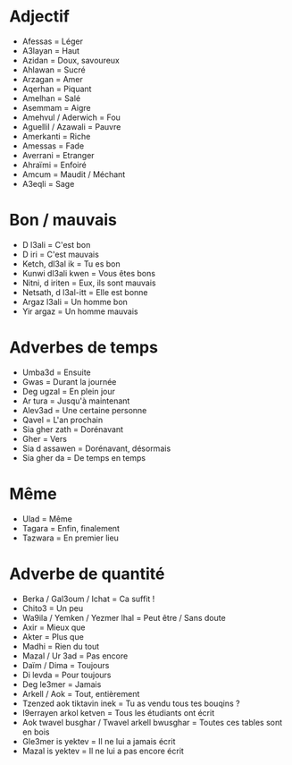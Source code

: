 # Adjectif

- Afessas = Léger
- A3layan = Haut
- Azidan = Doux, savoureux
- Ahlawan = Sucré
- Arzagan = Amer
- Aqerhan = Piquant
- Amelhan = Salé
- Asemmam = Aigre
- Amehvul / Aderwich = Fou
- Aguellil / Azawali = Pauvre
- Amerkanti = Riche
- Amessas = Fade
- Averrani = Etranger
- Ahraïmi = Enfoiré 
- Amcum = Maudit / Méchant
- A3eqli = Sage

# Bon / mauvais

- D l3ali = C'est bon
- D iri = C'est mauvais
- Ketch, dl3al ik = Tu es bon
- Kunwi dl3ali kwen = Vous êtes bons
- Nitni, d iriten = Eux, ils sont mauvais
- Netsath, d l3al-itt = Elle est bonne
- Argaz l3ali = Un homme bon
- Yir argaz = Un homme mauvais

# Adverbes de temps

- Umba3d = Ensuite
- Gwas = Durant la journée
- Deg ugzal = En plein jour
- Ar tura = Jusqu'à maintenant
- Alev3ad = Une certaine personne
- Qavel = L'an prochain
- Sia gher zath = Dorénavant
- Gher = Vers
- Sia d assawen = Dorénavant, désormais
- Sia gher da = De temps en temps

# Même

- Ulad = Même
- Tagara = Enfin, finalement
- Tazwara = En premier lieu

# Adverbe de quantité

- Berka / Gal3oum / Ichat = Ca suffit !
- Chito3 = Un peu
- Wa9ila / Yemken / Yezmer lhal = Peut être / Sans doute
- Axir = Mieux que
- Akter = Plus que
- Madhi = Rien du tout
- Mazal / Ur 3ad = Pas encore
- Daïm / Dima = Toujours
- Di levda = Pour toujours
- Deg le3mer = Jamais
- Arkell / Aok = Tout, entièrement
- Tzenzed aok tiktavin inek = Tu as vendu tous tes bouqins ?
- I9errayen arkol ketven = Tous les étudiants ont écrit
- Aok twavel busghar / Twavel arkell bwusghar = Toutes ces tables sont en bois
- Gle3mer is yektev = Il ne lui a jamais écrit
- Mazal is yektev = Il ne lui a pas encore écrit
